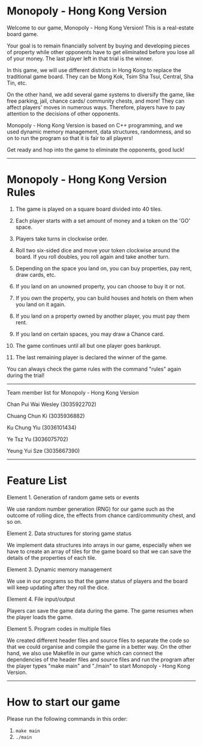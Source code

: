 # Monopoly - Hong Kong Version
Welcome to our game, Monopoly - Hong Kong Version!
This is a real-estate board game.

Your goal is to remain financially solvent by buying and developing pieces of property while other opponents have to get eliminated before you lose all of your money. The last player left in that trial is the winner.

In this game, we will use different districts in Hong Kong to replace the traditional game board. They can be Mong Kok, Tsim Sha Tsui, Central, Sha Tin, etc.

On the other hand, we add several game systems to diversify the game, like free parking, jail, chance cards/ community chests, and more! They can affect players' moves in numerous ways. Therefore, players have to pay attention to the decisions of other opponents.

Monopoly - Hong Kong Version is based on C++ programming, and we used dynamic memory management, data structures, randomness, and so on to run the program so that it is fair to all players!

Get ready and hop into the game to eliminate the opponents, good luck!

-----------------------------------------------------------------------------------------------------------------------------------

# Monopoly - Hong Kong Version Rules

1. The game is played on a square board divided into 40 tiles.

2. Each player starts with a set amount of money and a token on the 'GO' space.

3. Players take turns in clockwise order.

4. Roll two six-sided dice and move your token clockwise around the board. If you roll doubles, you roll again and take another turn.

5. Depending on the space you land on, you can buy properties, pay rent, draw cards, etc.

6. If you land on an unowned property, you can choose to buy it or not.

7. If you own the property, you can build houses and hotels on them when you land on it again.

8. If you land on a property owned by another player, you must pay them rent.

9. If you land on certain spaces, you may draw a Chance card.

10. The game continues until all but one player goes bankrupt.

11. The last remaining player is declared the winner of the game.

You can always check the game rules with the command "rules" again during the trial!

-----------------------------------------------------------------------------------------------------------------------------------

Team member list for Monopoly - Hong Kong Version

Chan Pui Wai Wesley (3035922702)

Chuang Chun Ki (3035936882)

Ku Chung Yiu (3036101434)

Ye Tsz Yu (3036075702)

Yeung Yui Sze (3035667390)

-----------------------------------------------------------------------------------------------------------------------------------

# Feature List

Element 1. Generation of random game sets or events

We use random number generation (RNG) for our game such as the outcome of rolling dice, the effects from chance card/community chest, and so on.

Element 2. Data structures for storing game status

We implement data structures into arrays in our game, especially when we have to create an array of tiles for the game board so that we can save the details of the properties of each tile.

Element 3. Dynamic memory management

We use <vector> in our programs so that the game status of players and the board will keep updating after they roll the dice.

Element 4. File input/output

Players can save the game data during the game. The game resumes when the player loads the game.

Element 5. Program codes in multiple files

We created different header files and source files to separate the code so that we could organise and compile the game in a better way. On the other hand, we also use Makefile in our game which can connect the dependencies of the header files and source files and run the program after the player types "make main" and "./main" to start Monopoly - Hong Kong Version.

-----------------------------------------------------------------------------------------------------------------------------------

# How to start our game

Please run the following commands in this order:
1. `make main`
2. `./main`

